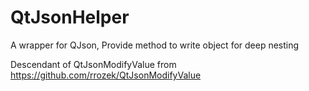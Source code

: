# QtJsonHelper
A wrapper for QJson, Provide method to write object for deep nesting

Descendant of QtJsonModifyValue from https://github.com/rrozek/QtJsonModifyValue
